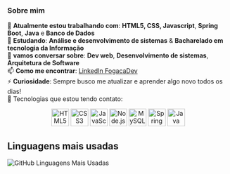 ### Sobre mim ###
🔭 **Atualmente estou trabalhando com**: **HTML5, CSS, Javascript**, **Spring Boot**, **Java** e **Banco de Dados**   
🌱 **Estudando**: **Análise e desenvolvimento de sistemas** & **Bacharelado em tecnologia da Informação**  
💬 **vamos conversar sobre**: **Dev web**, **Desenvolvimento de sistemas**, **Arquitetura de Software**<br>
📫 **Como me encontrar**: [LinkedIn FogacaDev](https://www.linkedin.com/in/fogacadev/)<br> 
⚡ **Curiosidade**: Sempre busco me atualizar e aprender algo novo todos os dias!<br>
🚀 Tecnologias que estou tendo contato:<br>

<p align="center">
  <img src="https://cdn.jsdelivr.net/gh/devicons/devicon/icons/html5/html5-original.svg" alt="HTML5" width="40" height="40"/>
  <img src="https://cdn.jsdelivr.net/gh/devicons/devicon/icons/css3/css3-original.svg" alt="CSS3" width="40" height="40"/>
  <img src="https://cdn.jsdelivr.net/gh/devicons/devicon/icons/javascript/javascript-original.svg" alt="JavaScript" width="40" height="40"/>
  <img src="https://cdn.jsdelivr.net/gh/devicons/devicon/icons/nodejs/nodejs-original.svg" alt="Node.js" width="40" height="40"/>
  <img src="https://cdn.jsdelivr.net/gh/devicons/devicon/icons/mysql/mysql-original.svg" alt="MySQL" width="40" height="40"/>
  <img src="https://cdn.jsdelivr.net/gh/devicons/devicon/icons/spring/spring-original.svg" alt="Spring Boot" width="40" height="40"/>
  <img src="https://cdn.jsdelivr.net/gh/devicons/devicon/icons/java/java-original.svg" alt="Java" width="40" height="40"/>
</p>

## Linguagens mais usadas

![GitHub Linguagens Mais Usadas](https://github-readme-stats.vercel.app/api/top-langs/?username=FogacaDev&layout=compact&langs_count=10&bg_color=6A0DAD)
